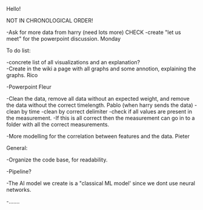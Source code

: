 Hello!


NOT IN CHRONOLOGICAL ORDER!


-Ask for more data from harry (need lots more)      CHECK
-create "let us meet" for the powerpoint discussion.    Monday




To do list:

-concrete list of all visualizations and an explanation?   
-Create in the wiki a page with all graphs and some annotion, explaining the graphs.   Rico


-Powerpoint    Fleur


-Clean the data, remove all data without an expected weight, and remove the data without the correct timelength.    Pablo (when harry sends the data)
-clean by time
-clean by correct delimiter
-check if all values are present in the measurement.
-If this is all correct then the measurement can go in to a folder with all the correct measurements.


-More modelling for the correlation between features and the data.  Pieter











    
General:

-Organize the code base, for readability.

-Pipeline?

-The AI model we create is a "classical ML model' since we dont use neural networks.


-.......

